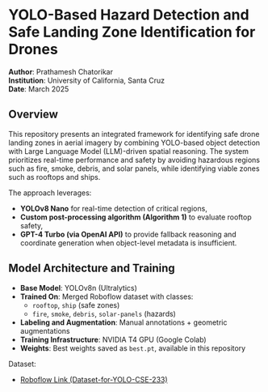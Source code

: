 # YOLO-Based Hazard Detection and Safe Landing Zone Identification for Drones

**Author**: Prathamesh Chatorikar  
**Institution**: University of California, Santa Cruz  
**Date**: March 2025

## Overview

This repository presents an integrated framework for identifying safe drone landing zones in aerial imagery by combining YOLO-based object detection with Large Language Model (LLM)-driven spatial reasoning. The system prioritizes real-time performance and safety by avoiding hazardous regions such as fire, smoke, debris, and solar panels, while identifying viable zones such as rooftops and ships.

The approach leverages:

- **YOLOv8 Nano** for real-time detection of critical regions,
- **Custom post-processing algorithm (Algorithm 1)** to evaluate rooftop safety,
- **GPT-4 Turbo (via OpenAI API)** to provide fallback reasoning and coordinate generation when object-level metadata is insufficient.


## Model Architecture and Training

- **Base Model**: YOLOv8n (Ultralytics)
- **Trained On**: Merged Roboflow dataset with classes:
  - `rooftop`, `ship` (safe zones)
  - `fire`, `smoke`, `debris`, `solar-panels` (hazards)
- **Labeling and Augmentation**: Manual annotations + geometric augmentations
- **Training Infrastructure**: NVIDIA T4 GPU (Google Colab)
- **Weights**: Best weights saved as `best.pt`, available in this repository

Dataset:
- [Roboflow Link (Dataset-for-YOLO-CSE-233)](https://app.roboflow.com/yolo-rh90o/dataset-for-yolo-cse-233)
